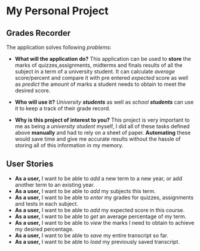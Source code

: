 # My Personal Project


## Grades Recorder


The application solves following *problems*:
- **What will the application do?**
This application can be used to **store** the marks of quizzes,assignments, midterms and finals results of all the subject
in a term of a university student. It can calculate *average* score/percent and compare it with pre entered *expected*
score as well as *predict* the amount of marks a student needs to obtain to meet the desired score.

- **Who will use it?**
*University **students*** as well as *school **students*** can use it to keep a track of their grade record.

- **Why is this project of interest to you?**
This project is very important to me as being a *university student* myself, I did all of these tasks defined above
**manually** and had to rely on a sheet of paper. **Automating** these would save time and give me accurate results without
the hassle of storing all of this information in my memory.




## User Stories

- **As a user,** I want to be able to *add* a new term to a new year, or add another term to an existing year.
- **As a user,** I want to be able to *add* my subjects this term.
- **As a user,** I want to be able to *enter* my grades for quizzes, assignments and tests in each subject.
- **As a user,** I want to be able to *add* my expected score in this course.
- **As a user,** I want to be able to *get* an average percentage of my term.
- **As a user,** I want to be able to *view* the marks I need to obtain to achieve my desired percentage.
- **As a user,** I want to be able to *save* my entire transcript so far.
- **As a user,** I want to be able to *load* my previously saved transcript.